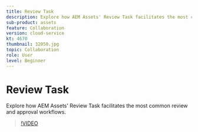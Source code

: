 ```yaml
---
title: Review Task
description: Explore how AEM Assets' Review Task facilitates the most common review and approval workflows.
sub-product: assets
feature: Collaboration
version: cloud-service
kt: 4670
thumbnail: 32050.jpg
topic: Collaboration
role: User
level: Beginner
---
```


# Review Task

Explore how AEM Assets' Review Task facilitates the most common review and approval workflows.

>[!VIDEO](https://video.tv.adobe.com/v/32050/?quality=12&learn=on&hidetitle=true)
